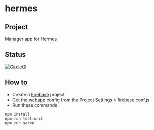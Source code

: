 # hermes

## Project

Manager app for Hermes

## Status

[![CircleCI](https://circleci.com/gh/trchopan/hermes.svg?style=svg)](https://circleci.com/gh/trchopan/hermes)

## How to

- Create a [Firebase](https://console.firebase.google.com) project
- Get the webapp config from the Project Settings > firebase.conf.js
- Run these commands

```
npm install
npm run test:unit
npm run serve
```

